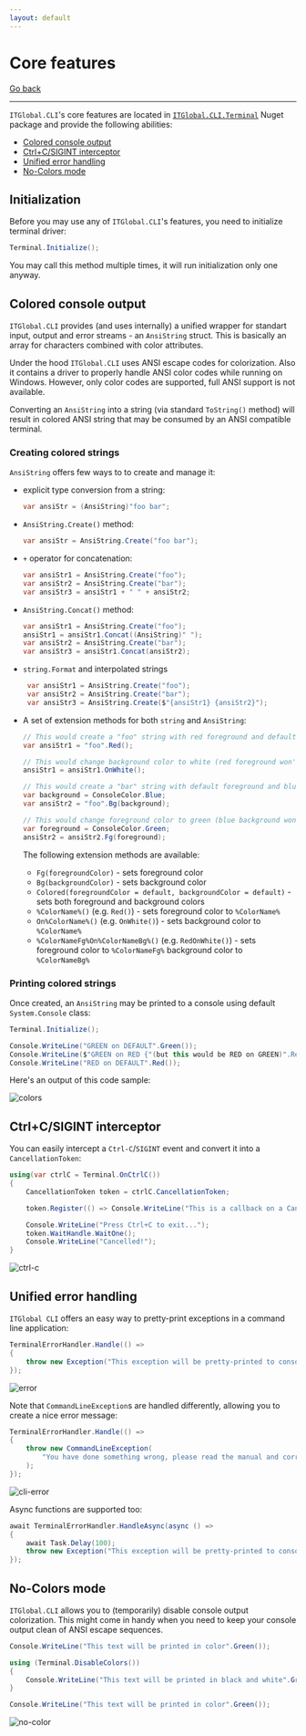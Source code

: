 ```yaml
---
layout: default
---
```

# Core features

[Go back](..)

---

`ITGlobal.CLI`'s core features are located in [`ITGlobal.CLI.Terminal`](https://www.nuget.org/packages/ITGlobal.CLI.Terminal/) Nuget package
and provide the following abilities:

* [Colored console output](#colored-console-output)
* [Ctrl+C/SIGINT interceptor](#ctrlcsigint-interceptor)
* [Unified error handling](#unified-error-handling)
* [No-Colors mode](#no-colors-mode)

## Initialization

Before you may use any of `ITGlobal.CLI`'s features, you need to initialize terminal driver:

```csharp
Terminal.Initialize();
```

You may call this method multiple times, it will run initialization only one anyway.

## Colored console output

`ITGlobal.CLI` provides (and uses internally) a unified wrapper for standart input, output and error streams - an `AnsiString` struct.
This is basically an array for characters combined with color attributes.

Under the hood `ITGlobal.CLI` uses ANSI escape codes for colorization.
Also it contains a driver to properly handle ANSI color codes while running on Windows.
However, only color codes are supported, full ANSI support is not available.

Converting an `AnsiString` into a string (via standard `ToString()` method) will result in colored ANSI string
that may be consumed by an ANSI compatible terminal.

### Creating colored strings

`AnsiString` offers few ways to to create and manage it:

* explicit type conversion from a string:

  ```csharp
  var ansiStr = (AnsiString)"foo bar";
  ```

* `AnsiString.Create()` method:

  ```csharp
  var ansiStr = AnsiString.Create("foo bar");
  ```

* `+` operator for concatenation:

  ```csharp
  var ansiStr1 = AnsiString.Create("foo");
  var ansiStr2 = AnsiString.Create("bar");
  var ansiStr3 = ansiStr1 + " " + ansiStr2;
  ```

* `AnsiString.Concat()` method:

  ```csharp
  var ansiStr1 = AnsiString.Create("foo");
  ansiStr1 = ansiStr1.Concat((AnsiString)" ");
  var ansiStr2 = AnsiString.Create("bar");
  var ansiStr3 = ansiStr1.Concat(ansiStr2);
  ```

* `string.Format` and interpolated strings

  ```csharp
   var ansiStr1 = AnsiString.Create("foo");
   var ansiStr2 = AnsiString.Create("bar");
   var ansiStr3 = AnsiString.Create($"{ansiStr1} {ansiStr2}");
  ```

* A set of extension methods for both `string` and `AnsiString`:

  ```csharp
  // This would create a "foo" string with red foreground and default background
  var ansiStr1 = "foo".Red();

  // This would change background color to white (red foreground won't change)
  ansiStr1 = ansiStr1.OnWhite();

  // This would create a "bar" string with default foreground and blue background
  var background = ConsoleColor.Blue;
  var ansiStr2 = "foo".Bg(background);

  // This would change foreground color to green (blue background won't change)
  var foreground = ConsoleColor.Green;
  ansiStr2 = ansiStr2.Fg(foreground);
  ```

  The following extension methods are available:

  * `Fg(foregroundColor)` - sets foreground color
  * `Bg(backgroundColor)` - sets background color
  * `Colored(foregroundColor = default, backgroundColor = default)` - sets both foreground and background colors
  * `%ColorName%()` (e.g. `Red()`) - sets foreground color to `%ColorName%`
  * `On%ColorName%()` (e.g. `OnWhite()`) - sets background color to `%ColorName%`
  * `%ColorNameFg%On%ColorNameBg%()` (e.g. `RedOnWhite()`) - sets foreground color to `%ColorNameFg%`
    background color to `%ColorNameBg%`

### Printing colored strings

Once created, an `AnsiString` may be printed to a console using default `System.Console` class:

```csharp
Terminal.Initialize();

Console.WriteLine("GREEN on DEFAULT".Green());
Console.WriteLine($"GREEN on RED {"(but this would be RED on GREEN)".RedOnGreen()} GREEN on RED".GreenOnRed());
Console.WriteLine("RED on DEFAULT".Red());
```

Here's an output of this code sample:

![colors](colors.gif)

## Ctrl+C/SIGINT interceptor

You can easily intercept a `Ctrl-C`/`SIGINT` event and convert it into a `CancellationToken`:

```csharp
using(var ctrlC = Terminal.OnCtrlC())
{
    CancellationToken token = ctrlC.CancellationToken;

    token.Register(() => Console.WriteLine("This is a callback on a CancellationToken"));

    Console.WriteLine("Press Ctrl+C to exit...");
    token.WaitHandle.WaitOne();
    Console.WriteLine("Cancelled!");
}
```

![ctrl-c](ctrl-c.gif)

## Unified error handling

`ITGlobal CLI` offers an easy way to pretty-print exceptions in a command line application:

```csharp
TerminalErrorHandler.Handle(() =>
{
    throw new Exception("This exception will be pretty-printed to console");
});
```

![error](error.gif)

Note that `CommandLineException`s are handled differently, allowing you to create a nice error message:

```csharp
TerminalErrorHandler.Handle(() =>
{
    throw new CommandLineException(
        "You have done something wrong, please read the manual and correct youself."
    );
});
```

![cli-error](cli-error.gif)

Async functions are supported too:

```csharp
await TerminalErrorHandler.HandleAsync(async () =>
{
    await Task.Delay(100);
    throw new Exception("This exception will be pretty-printed to console");
});
```

## No-Colors mode

`ITGlobal.CLI` allows you to (temporarily) disable console output colorization.
This might come in handy when you need to keep your console output clean of ANSI escape sequences.

```csharp
Console.WriteLine("This text will be printed in color".Green());

using (Terminal.DisableColors())
{
    Console.WriteLine("This text will be printed in black and white".Green());
}

Console.WriteLine("This text will be printed in color".Green());
```

![no-color](no-color.gif)
